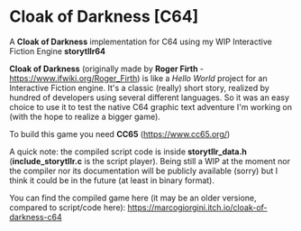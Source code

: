 # Cloak of Darkness [C64]
A **Cloak of Darkness** implementation for C64 using my WIP Interactive Fiction Engine **storytllr64**

**Cloak of Darkness** (originally made by **Roger Firth** - https://www.ifwiki.org/Roger_Firth) is like a *Hello World* project for an Interactive Fiction engine. It's a classic (really) short story, realized by hundred of developers using several different languages. So it was an easy choice to use it to test the native C64 graphic text adventure I'm working on (with the hope to realize a bigger game).

To build this game you need **CC65** (https://www.cc65.org/)

A quick note: the compiled script code is inside **storytllr_data.h** (**include_storytllr.c** is the script player). Being still a WIP at the moment nor the compiler nor its documentation will be publicly available (sorry) but I think it could be in the future (at least in binary format).

You can find the compiled game here (it may be an older versione, compared to script/code here): https://marcogiorgini.itch.io/cloak-of-darkness-c64
